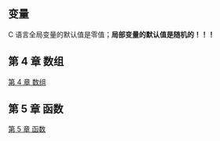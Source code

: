 ## 变量

C 语言全局变量的默认值是零值；**局部变量的默认值是随机的！！！**

## 第 4 章 数组

[第 4 章 数组](code/chapter-4-array/README.md)

## 第 5 章 函数

[第 5 章 函数](code/chapter-5-function/README.md)
